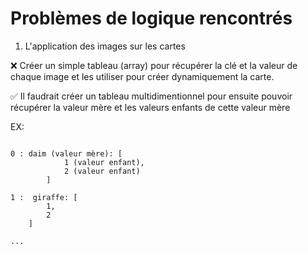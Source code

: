 # Problèmes de logique rencontrés

1) L'application des images sur les cartes

❌ Créer un simple tableau (array) pour récupérer la clé et la valeur de chaque image et les utiliser pour créer dynamiquement la carte. 

✅ Il faudrait créer un tableau multidimentionnel pour ensuite pouvoir récupérer la valeur mère et les valeurs enfants de cette valeur mère

EX:

```

0 : daim (valeur mère): [
            1 (valeur enfant),
            2 (valeur enfant)
        ]
    
1 :  giraffe: [
        1,
        2
    ]

...

```